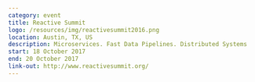 ```yaml
---
category: event
title: Reactive Summit
logo: /resources/img/reactivesummit2016.png
location: Austin, TX, US
description: Microservices. Fast Data Pipelines. Distributed Systems
start: 18 October 2017
end: 20 October 2017
link-out: http://www.reactivesummit.org/
---
```

